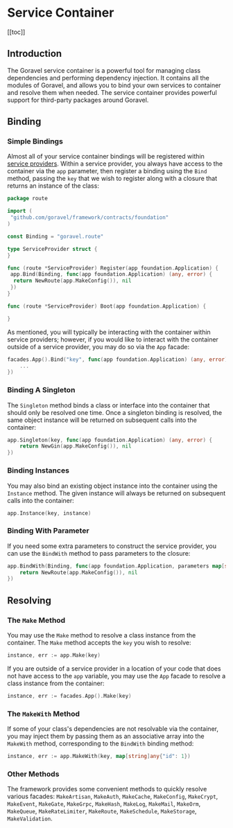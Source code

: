 # Service Container

[[toc]]

## Introduction

The Goravel service container is a powerful tool for managing class dependencies and performing dependency injection. It
contains all the modules of Goravel, and allows you to bind your own services to container and resolve them when needed. The service container provides powerful support for third-party packages around Goravel.

## Binding

### Simple Bindings

Almost all of your service container bindings will be registered within [service providers](./providers). Within a service provider, you always have access to the container via the `app` parameter, then register a binding
using the `Bind` method, passing the `key` that we wish to register along with a closure that returns an instance of the
class:

```go
package route

import (
 "github.com/goravel/framework/contracts/foundation"
)

const Binding = "goravel.route"

type ServiceProvider struct {
}

func (route *ServiceProvider) Register(app foundation.Application) {
 app.Bind(Binding, func(app foundation.Application) (any, error) {
  return NewRoute(app.MakeConfig()), nil
 })
}

func (route *ServiceProvider) Boot(app foundation.Application) {

}
```

As mentioned, you will typically be interacting with the container within service providers; however, if you would like
to interact with the container outside of a service provider, you may do so via the `App` facade:

```go
facades.App().Bind("key", func(app foundation.Application) (any, error) {
    ...
})
```

### Binding A Singleton

The `Singleton` method binds a class or interface into the container that should only be resolved one time. Once a
singleton binding is resolved, the same object instance will be returned on subsequent calls into the container:

```go
app.Singleton(key, func(app foundation.Application) (any, error) {
    return NewGin(app.MakeConfig()), nil
})
```

### Binding Instances

You may also bind an existing object instance into the container using the `Instance` method. The given instance will
always be returned on subsequent calls into the container:

```go
app.Instance(key, instance)
```

### Binding With Parameter

If you need some extra parameters to construct the service provider, you can use the `BindWith` method to pass
parameters to the closure:

```go
app.BindWith(Binding, func(app foundation.Application, parameters map[string]any) (any, error) {
    return NewRoute(app.MakeConfig()), nil
})
```

## Resolving

### The `Make` Method

You may use the `Make` method to resolve a class instance from the container. The `Make` method accepts the `key` you
wish to resolve:

```go
instance, err := app.Make(key)
```

If you are outside of a service provider in a location of your code that does not have access to the `app` variable, you
may use the `App` facade to resolve a class instance from the container:

```go
instance, err := facades.App().Make(key)
```

### The `MakeWith` Method

If some of your class's dependencies are not resolvable via the container, you may inject them by passing them as an
associative array into the `MakeWith` method, corresponding to the `BindWith` binding method:

```go
instance, err := app.MakeWith(key, map[string]any{"id": 1})
```

### Other Methods

The framework provides some convenient methods to quickly resolve various facades: `MakeArtisan`, `MakeAuth`,
`MakeCache`, `MakeConfig`, `MakeCrypt`, `MakeEvent`, `MakeGate`, `MakeGrpc`, `MakeHash`, `MakeLog`, `MakeMail`,
`MakeOrm`, `MakeQueue`, `MakeRateLimiter`, `MakeRoute`, `MakeSchedule`, `MakeStorage`, `MakeValidation`.
